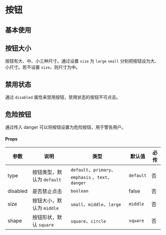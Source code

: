 # 按钮

## 基本使用

<code src="./demos/index.tsx"></code>

## 按钮大小

按钮有大、中、小三种尺寸。通过设置 `size` 为 `large` `small` 分别把按钮设为大、小尺寸。若不设置 `size`，则尺寸为中。

<code src="./demos/size.tsx"></code>

## 禁用状态

通过 `disabled` 属性来禁用按钮，禁用状态的按钮不可点击。

<code src="./demos/disabled.tsx"></code>

## 危险按钮

通过传入 danger 可以将按钮设置为危险按钮，用于警告用户。

<code src="./demos/danger.tsx"></code>

#### Props

| 参数     | 说明                       | 类型                                                | 默认值    | 必传 |
| -------- | -------------------------- | --------------------------------------------------- | --------- | ---- |
| type     | 按钮类型，默认为 `default` | `default`、`primary`、`emphasis` 、`text`、`danger` | `default` | 否   |
| disabled | 是否禁止点击               | `boolean`                                           | false     | 否   |
| size     | 按钮大小，默认为 `middle ` | `small`、`middle`、`large`                          | `middle`  | 否   |
| shape    | 按钮形状，默认 `square`    | `square`、`circle`                                  | `square`  | 否   |
